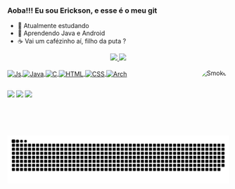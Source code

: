 ### Aoba!!!  Eu sou Erickson, e esse é o meu git

- 🔭 Atualmente estudando
- 🌱 Aprendendo Java e Android
- ☕ Vai um cafézinho aí, filho da puta ?

<div align="center">
  <a href="https://github.com/Ericksongit">
  <img height="180em" src="https://github-readme-stats.vercel.app/api?username=Ericksongit&show_icons=true&theme=dark&include_all_commits=true&count_private=true"/>
  <img height="180em" src="https://github-readme-stats.vercel.app/api/top-langs/?username=Ericksongit&layout=compact&langs_count=7&theme=dark"/>
</div>
  
  <div style="display: inline_block"><br>
  <img align="center" alt="Js" src="https://img.shields.io/badge/JavaScript-F7DF1E?style=for-the-badge&logo=javascript&logoColor=black">
  <img align="center" alt="Java" src="https://img.shields.io/badge/Java-ED8B00?style=for-the-badge&logo=java&logoColor=white">
  <img align="center" alt="C" src="https://img.shields.io/badge/C-00599C?style=for-the-badge&logo=c&logoColor=white">
  <img align="center" alt="HTML" src="https://img.shields.io/badge/HTML5-E34F26?style=for-the-badge&logo=html5&logoColor=white">
  <img align="center" alt="CSS" src="https://img.shields.io/badge/CSS3-1572B6?style=for-the-badge&logo=css3&logoColor=white">
  <img align="center" alt="Arch" src="https://img.shields.io/badge/Arch_Linux-1793D1?style=for-the-badge&logo=arch-linux&logoColor=white">
  <img align="right" alt="Smoker" height="150" style="border-radius:50px;"src="http://pa1.narvii.com/5832/ef2bbd31f8c93e9158e964745ef5c14ce94a84e5_hq.gif">
</div>
  
  ##
  
  <div> 
    

    
  <a href ="https://t.me/ErisonTheFighter"><img src="https://img.shields.io/badge/Telegram-2CA5E0?style=for-the-badge&logo=telegram&logoColor=white" target="_blank"></a>
  <a href = "mailto:hdias2331@gmail.com"><img src="https://img.shields.io/badge/-Gmail-%23333?style=for-the-badge&logo=gmail&logoColor=white" target="_blank"></a>
  <a href="linkedin.com/in/henrique-a-a81408140" target="_blank"><img src="https://img.shields.io/badge/-LinkedIn-%230077B5?style=for-the-badge&logo=linkedin&logoColor=white" target="_blank"></a> 
    </div>
    
  ![Snake animation](https://github.com/Ericksongit/Ericksongit/blob/output/github-contribution-grid-snake.svg)
